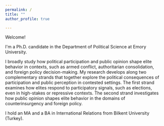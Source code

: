 ```yaml
---
permalink: /
title: ""
author_profile: true

---
```


Welcome!

I'm a Ph.D. candidate in the Department of Political Science at Emory University. 

I broadly study how political participation and public opinion shape elite behavior in contexts, such as armed conflict, authoritarian consolidation, and foreign policy decision-making. My research develops along two complementary strands that together explore the political consequences of participation and public perception in contested settings. The first strand examines how elites respond to participatory signals, such as elections, even in high-stakes or repressive contexts. The second strand investigates how public opinion shapes elite behavior in the domains of counterinsurgency and foreign policy. 

I hold an MA and a BA in International Relations from Bilkent University (Turkey). 
